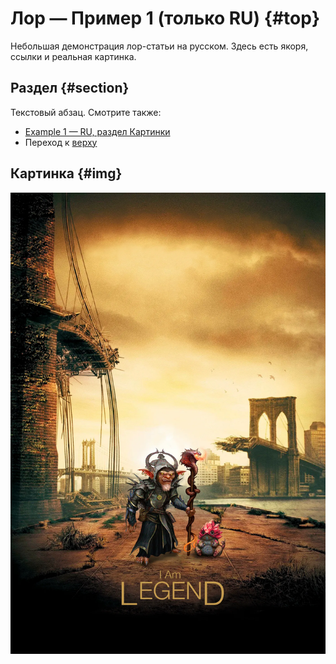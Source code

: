 # Лор — Пример 1 (только RU) {#top}

Небольшая демонстрация лор-статьи на русском. Здесь есть якоря, ссылки и реальная картинка.

## Раздел {#section}

Текстовый абзац. Смотрите также:
- [Example 1 — RU, раздел Картинки](../example_1/example_1_ru.md#images)
- Переход к [верху](#top)

## Картинка {#img}

![Легенда](images/legend.2x.png)
